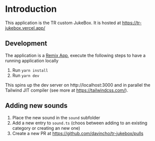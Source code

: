 # Introduction

This application is the TR custom JukeBox. It is hosted at https://tr-jukebox.vercel.app/

## Development

The application is a [Remix App](https://docs.remix.run), execute the following steps to have a running application locally

1. Run `yarn install`
2. Run `yarn dev`

This spins up the dev server on http://localhost:3000 and in parallel the Tailwind JIT compiler (see more at https://tailwindcss.com/).

## Adding new sounds

1. Place the new sound in the `sound` subfolder
2. Add a new entry to `sound.ts` (choos between adding to an existing category or creating an new one)
3. Create a new PR at https://github.com/davincho/tr-jukebox/pulls